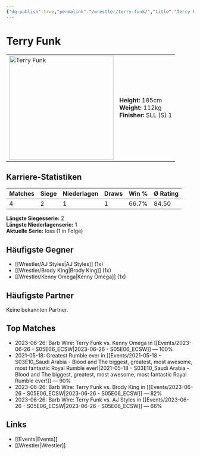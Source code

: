 ```yaml
---
{"dg-publish":true,"permalink":"/wrestler/terry-funk/","title":"Terry Funk","tags":["wrestler"],"noteIcon":""}
---
```



# Terry Funk

<table>
        <tr>
        <td><img src="https://github.com/CptSpaulding1980/choke-slam-wrestling/releases/download/images/Terry_Funk.png" width="280" alt="Terry Funk"></td>
        <td>
        <b>Height:</b> 185cm<br>
        <b>Weight:</b> 112kg<br>
        <b>Finisher:</b> SLL (S) 1<br>
        </td>
        </tr>
        </table>
        
## Karriere-Statistiken

| Matches | Siege | Niederlagen | Draws | Win % | Ø Rating |
|---------|-------|-------------|-------|-------|-----------|
| 4 | 2 | 1 | 1 | 66.7% | 84.50 |

**Längste Siegesserie:** 2<br>**Längste Niederlagenserie:** 1<br>**Aktuelle Serie:** loss (1 in Folge)


## Häufigste Gegner
- [[Wrestler/AJ Styles\|AJ Styles]] (1x)
- [[Wrestler/Brody King\|Brody King]] (1x)
- [[Wrestler/Kenny Omega\|Kenny Omega]] (1x)

## Häufigste Partner
Keine bekannten Partner.

## Top Matches
- 2023-06-26: Barb Wire: Terry Funk vs. Kenny Omega in [[Events/2023-06-26 - S05E06_ECSW\|2023-06-26 - S05E06_ECSW]] — 100%
- 2021-05-18: Greatest Rumble ever in [[Events/2021-05-18 - S03E10_Saudi Arabia - Blood and The biggest, greatest, most awesome, most fantastic Royal Rumble ever!\|2021-05-18 - S03E10_Saudi Arabia - Blood and The biggest, greatest, most awesome, most fantastic Royal Rumble ever!]] — 90%
- 2023-06-26: Barb Wire: Terry Funk vs. Brody King in [[Events/2023-06-26 - S05E06_ECSW\|2023-06-26 - S05E06_ECSW]] — 82%
- 2023-06-26: Barb Wire: Terry Funk vs. AJ Styles in [[Events/2023-06-26 - S05E06_ECSW\|2023-06-26 - S05E06_ECSW]] — 66%

## Links
- [[Events\|Events]]
- [[Wrestler\|Wrestler]]
